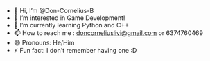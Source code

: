 - 👋 Hi, I’m @Don-Cornelius-B
- 👀 I’m interested in Game Development!
- 🌱 I’m currently learning Python and C++
- 📫 How to reach me : doncorneliuslivi@gmail.com or 6374760469
- 😄 Pronouns: He/Him
- ⚡ Fun fact: I don't remember having one :D

